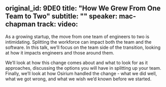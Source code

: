 original_id: 9DE0
title: "How We Grew From One Team to Two"
subtitle: ""
speaker: mac-chapman
track: 
video:
---
As a growing startup, the move from one team of engineers to two is intimidating. Splitting the workforce can impact both the team and the software. In this talk, we’ll focus on the team side of the transition, looking at how it impacts engineers and those around them. 

We’ll look at how this change comes about and what to look for as it approaches, discussing the options you will have in splitting up your team. Finally, we’ll look at how Osirium handled the change - what we did well, what we got wrong, and what we wish we’d known before we started.